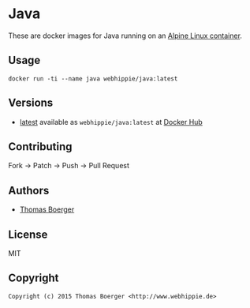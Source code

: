 # Java

These are docker images for Java running on an
[Alpine Linux container](https://registry.hub.docker.com/u/webhippie/alpine/).


## Usage

```
docker run -ti --name java webhippie/java:latest
```


## Versions

* [latest](https://github.com/dockhippie/java/tree/master)
  available as ```webhippie/java:latest``` at
  [Docker Hub](https://registry.hub.docker.com/u/webhippie/java/)


## Contributing

Fork -> Patch -> Push -> Pull Request


## Authors

* [Thomas Boerger](https://github.com/tboerger)


## License

MIT


## Copyright

```
Copyright (c) 2015 Thomas Boerger <http://www.webhippie.de>
```
